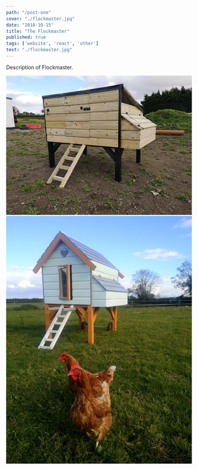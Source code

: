 ```yaml
---
path: "/post-one"
cover: "./flockmaster.jpg"
date: "2018-10-15"
title: "The Flockmaster"
published: true
tags: ['website', 'react', 'other']
test: "./flockmaster.jpg"
---
```

Description of Flockmaster.

![image 1](./flockmaster.jpg) 
![image 2](./palace.jpg)


